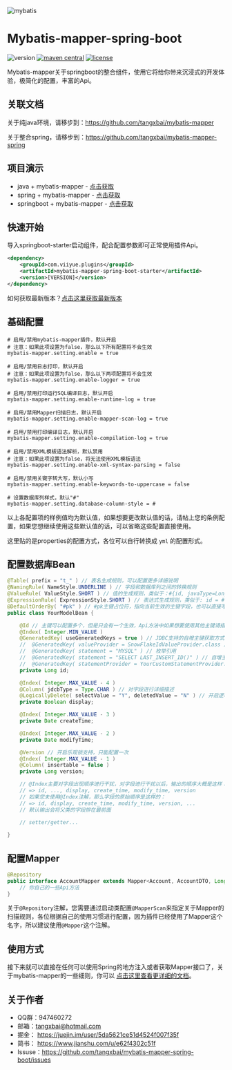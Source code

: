 ![mybatis](http://mybatis.github.io/images/mybatis-logo.png)

# Mybatis-mapper-spring-boot
![version](https://img.shields.io/badge/release-1.3.0-blue) [![maven central](https://img.shields.io/badge/maven%20central-1.3.0-brightgreen)](https://maven-badges.herokuapp.com/maven-central/org.mybatis/mybatis) [![license](https://img.shields.io/badge/license-Apache%202.0-blue)](http://www.apache.org/licenses/LICENSE-2.0.html)

Mybatis-mapper关于springboot的整合组件，使用它将给你带来沉浸式的开发体验，极简化的配置，丰富的Api。



## 关联文档

关于纯java环境，请移步到：https://github.com/tangxbai/mybatis-mapper

关于整合spring，请移步到：https://github.com/tangxbai/mybatis-mapper-spring



## 项目演示

- java + mybatis-mapper - [点击获取]( https://github.com/tangxbai/mybatis-mapper-demo)
- spring + mybatis-mapper - [点击获取]( https://github.com/tangxbai/mybatis-mapper-spring-demo)
- springboot + mybatis-mapper - [点击获取](https://github.com/tangxbai/mybatis-mapper-spring-boot/tree/master/mybatis-mapper-spring-boot-samples)



## 快速开始

导入springboot-starter启动组件，配合配置参数即可正常使用插件Api。

```xml
<dependency>
    <groupId>com.viiyue.plugins</groupId>
    <artifactId>mybatis-mapper-spring-boot-starter</artifactId>
    <version>[VERSION]</version>
</dependency>
```

如何获取最新版本？[点击这里获取最新版本](https://search.maven.org/search?q=g:com.viiyue.plugins%20AND%20a:mybatis-mapper-spring-boot-starter&core=gav)



## 基础配置

```properties
# 启用/禁用mybatis-mapper插件，默认开启
# 注意：如果此项设置为false，那么以下所有配置将不会生效
mybatis-mapper.setting.enable = true

# 启用/禁用日志打印，默认开启
# 注意：如果此项设置为false，那么以下两项配置将不会生效
mybatis-mapper.setting.enable-logger = true

# 启用/禁用打印运行SQL编译日志，默认开启
mybatis-mapper.setting.enable-runtime-log = true

# 启用/禁用Mapper扫描日志，默认开启
mybatis-mapper.setting.enable-mapper-scan-log = true

# 启用/禁用打印编译日志，默认开启
mybatis-mapper.setting.enable-compilation-log = true

# 启用/禁用XML模板语法解析，默认禁用
# 注意：如果此项设置为false，将无法使用XML模板语法
mybatis-mapper.setting.enable-xml-syntax-parsing = false

# 启用/禁用关键字转大写，默认小写
mybatis-mapper.setting.enable-keywords-to-uppercase = false

# 设置数据库列样式，默认"#"
mybatis-mapper.setting.database-column-style = #
```

以上各配置项的样例值均为默认值，如果想要更改默认值的话，请帖上您的条例配置，如果您想继续使用这些默认值的话，可以省略这些配置直接使用。

这里贴的是properties的配置方式，各位可以自行转换成 `yml` 的配置形式。



## 配置数据库Bean

```java
@Table( prefix = "t_" ) // 表名生成规则，可以配置更多详细说明
@NamingRule( NameStyle.UNDERLINE ) // 字段和数据库列之间的转换规则
@ValueRule( ValueStyle.SHORT ) // 值的生成规则，类似于：#{id, javaType=Long, jdbcType=BIGINT}
@ExpressionRule( ExpressionStyle.SHORT ) // 表达式生成规则，类似于: id = #{id, javaType=Long, jdbcType=BIGINT}
@DefaultOrderBy( "#pk" ) // #pk主键占位符，指向当前生效的主键字段，也可以直接写 "id"。
public class YourModelBean {

    @Id // 主键可以配置多个，但是只会有一个生效，Api方法中如果想要使用其他主键请指明所在下标位置
    @Index( Integer.MIN_VALUE )
    @GeneratedKey( useGeneratedKeys = true ) // JDBC支持的自增主键获取方式
    //	@GeneratedKey( valueProvider = SnowFlakeIdValueProvider.class ) // 雪花Id，插件提供的两种主键生成策略之一
    //	@GeneratedKey( statement = "MYSQL" ) // 枚举引用
    //	@GeneratedKey( statement = "SELECT LAST_INSERT_ID()" ) // 自增主键SQL查询语句
    //	@GeneratedKey( statementProvider = YourCustomStatementProvider.class ) // 通过Provider提供SQL语句
    private Long id;

    @Index( Integer.MAX_VALUE - 4 )
    @Column( jdcbType = Type.CHAR ) // 对字段进行详细描述
    @LogicallyDelete( selectValue = "Y", deletedValue = "N" ) // 开启逻辑删除支持，只能配置一次
    private Boolean display;

    @Index( Integer.MAX_VALUE - 3 )
    private Date createTime;

    @Index( Integer.MAX_VALUE - 2 )
    private Date modifyTime;

    @Version // 开启乐观锁支持，只能配置一次
    @Index( Integer.MAX_VALUE - 1 )
    @Column( insertable = false )
    private Long version;

    // @Index主要对字段出现顺序进行干扰，对字段进行干扰以后，输出的顺序大概是这样：
    // => id, ..., display, create_time, modify_time, version
    // 如果您未使用@Index注解，那么字段的原始顺序是这样的：
    // => id, display, create_time, modify_time, version, ...
    // 默认输出会将父类的字段排在最前面
    
    // setter/getter...

}
```



## 配置Mapper

```java
@Repository
public interface AccountMapper extends Mapper<Account, AccountDTO, Long> {
    // 你自己的一些Api方法
}
```

关于`@Repository`注解，您需要通过启动类配置`@MapperScan`来指定关于Mapper的扫描规则，各位根据自己的使用习惯进行配置，因为插件已经使用了Mapper这个名字，所以建议使用`@Mapper`这个注解。



## 使用方式

接下来就可以直接在任何可以使用Spring的地方注入或者获取Mapper接口了，关于mybatis-mapper的一些细则，你可以 [点击这里查看更详细的文档](https://github.com/tangxbai/mybatis-mapper#如何使用)。



## 关于作者

- QQ群：947460272
- 邮箱：tangxbai@hotmail.com
- 掘金： https://juejin.im/user/5da5621ce51d4524f007f35f
- 简书： https://www.jianshu.com/u/e62f4302c51f
- Issuse：https://github.com/tangxbai/mybatis-mapper-spring-boot/issues
